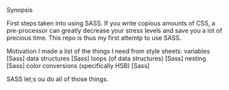 Synopsis

First steps taken into using SASS. If you write copious amounts of CSS, a pre-processor can greatly decrease your stress levels and save you a lot of precious time. This repo is thus my first attemtp to use SASS.

Motivation
I made a list of the things I need from style sheets:
variables [Sass]
data structures [Sass]
loops (of data structures) [Sass]
nesting [Sass]
color conversions (specifically HSB) [Sass]

SASS let;s ou do all of those things. 

